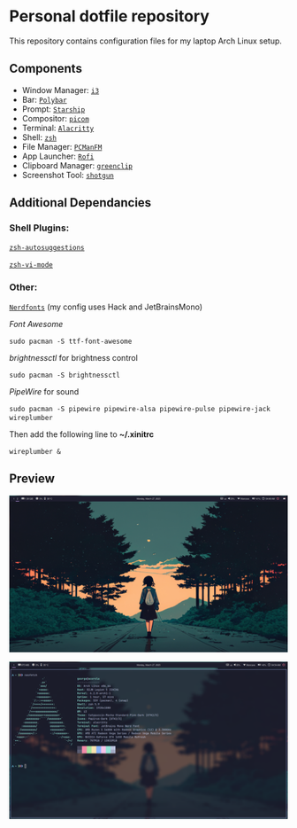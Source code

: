 # Personal dotfile repository

This repository contains configuration files for my laptop Arch Linux setup.

## Components

* Window Manager: [`i3`](https://i3wm.org/)  
* Bar: [`Polybar`](https://github.com/polybar/polybar)
* Prompt: [`Starship`](https://starship.rs/)
* Compositor: [`picom`](https://github.com/yshui/picom)
* Terminal: [`Alacritty`](https://github.com/alacritty/alacritty)   
* Shell: [`zsh`](https://archlinux.org/packages/extra/x86_64/zsh/)  
* File Manager: [`PCManFM`](https://archlinux.org/packages/community/x86_64/pcmanfm/)
* App Launcher: [`Rofi`](https://github.com/davatorium/rofi)
* Clipboard Manager: [`greenclip`](https://github.com/erebe/greenclip)
* Screenshot Tool: [`shotgun`](https://github.com/neXromancers/shotgun)

## Additional Dependancies

### Shell Plugins:

 [`zsh-autosuggestions`](https://github.com/zsh-users/zsh-autosuggestions)
 
 [`zsh-vi-mode`](https://github.com/jeffreytse/zsh-vi-mode)

### Other:
 [`Nerdfonts`](https://www.nerdfonts.com/font-downloads) (my config uses Hack and JetBrainsMono)

 *Font Awesome*
 ```
 sudo pacman -S ttf-font-awesome
 ```
 *brightnessctl* for brightness control
 ```
 sudo pacman -S brightnessctl
 ```
 *PipeWire* for sound
 ```
 sudo pacman -S pipewire pipewire-alsa pipewire-pulse pipewire-jack wireplumber
 ```
 Then add the following line to **~/.xinitrc**
 ```
 wireplumber &
 ```

 ## Preview
![](Preview/Preview_1.png)

![](Preview/Preview_2.png)

